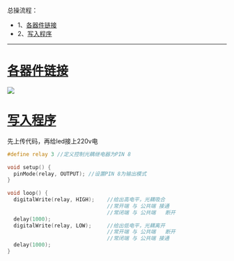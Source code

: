 总操流程：
- 1、[各器件链接](#arduino-01)
- 2、[写入程序](#arduino-02)

***

# <a name="arduino-01" href="#" >各器件链接</a>
![](image/24-1.png)

# <a name="arduino-02" href="#" >写入程序</a>
先上传代码，再给led接上220v电

```c
#define relay 3 //定义控制光耦继电器为PIN 8  
  
void setup() {  
  pinMode(relay, OUTPUT); //设置PIN 8为输出模式  
}  
  
void loop() {  
  digitalWrite(relay, HIGH);    //给出高电平，光耦吸合  
                                //常开端 与 公共端 接通  
                                //常闭端 与 公共端   断开     
  delay(1000);  
  digitalWrite(relay, LOW);     //给出低电平，光耦离开  
                                //常开端 与 公共端   断开  
                                //常闭端 与 公共端 接通  
  delay(1000);  
}  
```